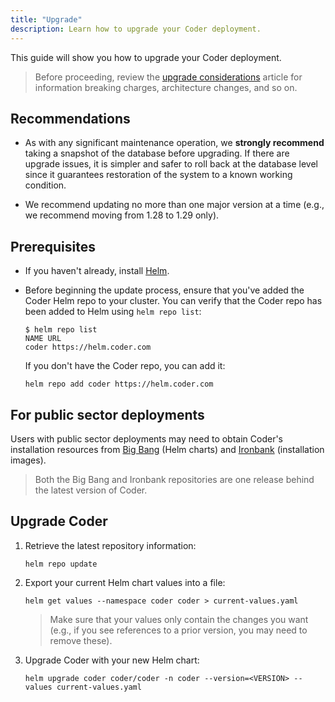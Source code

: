 ```yaml
---
title: "Upgrade"
description: Learn how to upgrade your Coder deployment.
---
```


This guide will show you how to upgrade your Coder deployment.

> Before proceeding, review the [upgrade considerations](considerations.md)
> article for information breaking charges, architecture changes, and so on.

## Recommendations

- As with any significant maintenance operation, we **strongly recommend**
  taking a snapshot of the database before upgrading. If there are upgrade
  issues, it is simpler and safer to roll back at the database level since it
  guarantees restoration of the system to a known working condition.

- We recommend updating no more than one major version at a time (e.g., we
  recommend moving from 1.28 to 1.29 only).

## Prerequisites

- If you haven't already, install [Helm](https://helm.sh/docs/intro/install/).

- Before beginning the update process, ensure that you've added the Coder Helm
  repo to your cluster. You can verify that the Coder repo has been added to
  Helm using `helm repo list`:

  ```console
  $ helm repo list
  NAME URL
  coder https://helm.coder.com
  ```

  If you don't have the Coder repo, you can add it:

  ```console
  helm repo add coder https://helm.coder.com
  ```

## For public sector deployments

Users with public sector deployments may need to obtain Coder's installation
resources from
[Big Bang](https://repo1.dso.mil/platform-one/big-bang/apps/developer-tools/coder)
(Helm charts) and
[Ironbank](https://repo1.dso.mil/dsop/coder-enterprise/coder-enterprise/coder-service)
(installation images).

> Both the Big Bang and Ironbank repositories are one release behind the latest
> version of Coder.

## Upgrade Coder

1. Retrieve the latest repository information:

   ```console
   helm repo update
   ```

1. Export your current Helm chart values into a file:

   ```console
   helm get values --namespace coder coder > current-values.yaml
   ```

   > Make sure that your values only contain the changes you want (e.g., if you
   > see references to a prior version, you may need to remove these).

1. Upgrade Coder with your new Helm chart:

   ```console
   helm upgrade coder coder/coder -n coder --version=<VERSION> --values current-values.yaml
   ```
